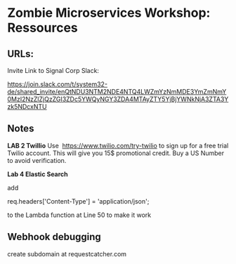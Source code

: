 # Zombie Microservices Workshop: Ressources

## URLs:

Invite Link to Signal Corp Slack:

https://join.slack.com/t/system32-de/shared_invite/enQtNDU3NTM2NDE4NTQ4LWZmYzNmMDE3YmZmNmY0MzI2NzZlZjQzZGI3ZDc5YWQyNGY3ZDA4MTAyZTY5YjBjYWNkNjA3ZTA3Yzk5NDcxNTU

## Notes
**LAB 2 Twillio**
Use  https://www.twilio.com/try-twilio to sign up for a free trial Twilio account. This will give you 15$ promotional credit.
Buy a US Number to avoid verification.

**Lab 4 Elastic Search**

add 

req.headers['Content-Type'] = 'application/json'; 

to the Lambda function at Line 50 to make it work

## Webhook debugging

create subdomain at requestcatcher.com
